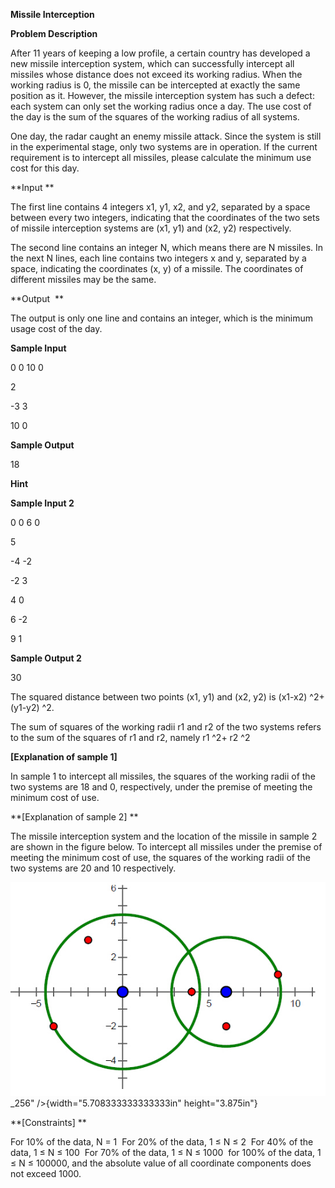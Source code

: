 **Missile Interception**

**Problem Description**

After 11 years of keeping a low profile, a certain country has developed a new missile interception system, which can successfully intercept all missiles whose distance does not exceed its working radius. When the working radius is 0, the missile can be intercepted at exactly the same position as it. However, the missile interception system has such a defect: each system can only set the working radius once a day. The use cost of the day is the sum of the squares of the working radius of all systems. 

One day, the radar caught an enemy missile attack. Since the system is still in the experimental stage, only two systems are in operation. If the current requirement is to intercept all missiles, please calculate the minimum use cost for this day.

**Input **

The first line contains 4 integers x1, y1, x2, and y2, separated by a space between every two integers, indicating that the coordinates of the two sets of missile interception systems are (x1, y1) and (x2, y2) respectively. 

The second line contains an integer N, which means there are N missiles. In the next N lines, each line contains two integers x and y, separated by a space, indicating the coordinates (x, y) of a missile. The coordinates of different missiles may be the same.

**Output  **

The output is only one line and contains an integer, which is the minimum usage cost of the day.

**Sample Input**

0 0 10 0

2

-3 3

10 0

**Sample Output**

18

**Hint**

**Sample Input 2**

0 0 6 0

5

-4 -2

-2 3

4 0

6 -2

9 1

**Sample Output 2**

30

The squared distance between two points (x1, y1) and (x2, y2) is (x1-x2) \^2+ (y1-y2) \^2. 

The sum of squares of the working radii r1 and r2 of the two systems refers to the sum of the squares of r1 and r2, namely r1 \^2+ r2 \^2

**\[Explanation of sample 1\]**

In sample 1 to intercept all missiles, the squares of the working radii of the two systems are 18 and 0, respectively, under the premise of meeting the minimum cost of use.

**\[Explanation of sample 2\] **

The missile interception system and the location of the missile in sample 2 are shown in the figure below. To intercept all missiles under the premise of meeting the minimum cost of use, the squares of the working radii of the two systems are 20 and 10 respectively.

![IMG<span data-type=](media/image1.jpeg)\_256" />{width="5.708333333333333in" height="3.875in"}

**\[Constraints\] **

For 10% of the data, N = 1 
For 20% of the data, 1 ≤ N ≤ 2 
For 40% of the data, 1 ≤ N ≤ 100 
For 70% of the data, 1 ≤ N ≤ 1000 
for 100% of the data, 1 ≤ N ≤ 100000, and the absolute value of all coordinate components does not exceed 1000.
